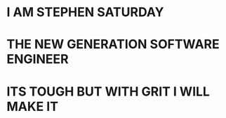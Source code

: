 # I AM STEPHEN SATURDAY
#
# THE NEW GENERATION SOFTWARE ENGINEER
#
# ITS TOUGH BUT WITH GRIT I WILL MAKE IT
